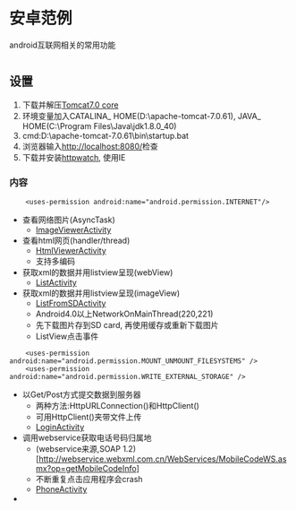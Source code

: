 安卓范例
===================================
  android互联网相关的常用功能<h1>

设置
-----------------------------------


1. 下载并解压[Tomcat7.0 core](https://tomcat.apache.org/download-70.cgi)
2. 环境变量加入CATALINA_ HOME(D:\apache-tomcat-7.0.61), JAVA_ HOME(C:\Program Files\Java\jdk1.8.0_40)
3. cmd:D:\apache-tomcat-7.0.61\bin\startup.bat
4. 浏览器输入[http://localhost:8080/](http://localhost:8080/)检查
5. 下载并安装[httpwatch](https://www.httpwatch.com/download/), 使用IE

### 内容
```   
	<uses-permission android:name="android.permission.INTERNET"/>
```   
* 查看网络图片(AsyncTask)
	* [ImageViewerActivity](https://github.com/JetAircraft/Web-toolkits/blob/master/src/com/example/web/ImageViewerActivity.java)
* 查看html网页(handler/thread)
	* [HtmlViewerActivity](https://github.com/JetAircraft/Web-toolkits/blob/master/src/com/example/web/HtmlViewerActivity.java)
	* 支持多编码 
* 获取xml的数据并用listview呈现(webView)
	* [ListActivity](https://github.com/JetAircraft/Web-toolkits/blob/master/src/com/example/web/ListActivity.java)
* 获取xml的数据并用listview呈现(imageView)
	* [ListFromSDActivity](https://github.com/JetAircraft/Web-toolkits/blob/master/src/com/example/web/ListFromSDActivity.java)
	* Android4.0以上NetworkOnMainThread(220,221)
	* 先下载图片存到SD card, 再使用缓存或重新下载图片
	* ListView点击事件

```   
    <uses-permission android:name="android.permission.MOUNT_UNMOUNT_FILESYSTEMS" />
    <uses-permission android:name="android.permission.WRITE_EXTERNAL_STORAGE" />

```   
* 以Get/Post方式提交数据到服务器
	* 两种方法:HttpURLConnection()和HttpClient()
	* 可用HttpClient()夹带文件上传
	* [LoginActivity](https://github.com/JetAircraft/Web-toolkits/blob/master/src/com/example/web/LoginActivity.java)
* 调用webservice获取电话号码归属地
	* (webservice来源,SOAP 1.2)[http://webservice.webxml.com.cn/WebServices/MobileCodeWS.asmx?op=getMobileCodeInfo]
	* 不断重复点击应用程序会crash
	* [PhoneActivity](https://github.com/JetAircraft/Web-toolkits/blob/master/src/com/example/web/PhoneActivity.java)
* 